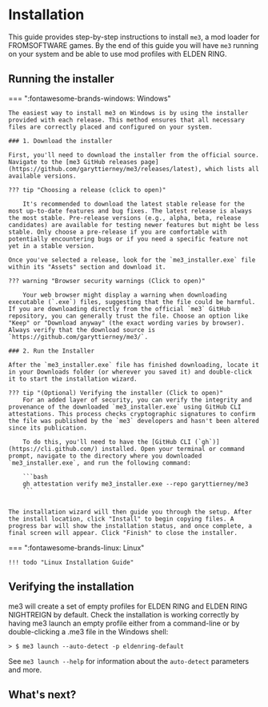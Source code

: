 # Installation

This guide provides step-by-step instructions to install `me3`, a mod loader for FROMSOFTWARE games. By the end of this guide you will have `me3` running on your system and be able to use mod profiles with ELDEN RING.

## Running the installer

=== ":fontawesome-brands-windows: Windows"

    The easiest way to install me3 on Windows is by using the installer provided with each release. This method ensures that all necessary files are correctly placed and configured on your system.

    ### 1. Download the installer

    First, you'll need to download the installer from the official source. Navigate to the [me3 GitHub releases page](https://github.com/garyttierney/me3/releases/latest), which lists all available versions.

    ??? tip "Choosing a release (click to open)"

        It's recommended to download the latest stable release for the most up-to-date features and bug fixes. The latest release is always the most stable. Pre-release versions (e.g., alpha, beta, release candidates) are available for testing newer features but might be less stable. Only choose a pre-release if you are comfortable with potentially encountering bugs or if you need a specific feature not yet in a stable version.

    Once you've selected a release, look for the `me3_installer.exe` file within its "Assets" section and download it.

    ??? warning "Browser security warnings (Click to open)"

        Your web browser might display a warning when downloading executable (`.exe`) files, suggesting that the file could be harmful. If you are downloading directly from the official `me3` GitHub repository, you can generally trust the file. Choose an option like "Keep" or "Download anyway" (the exact wording varies by browser). Always verify that the download source is `https://github.com/garyttierney/me3/`.

    ### 2. Run the Installer

    After the `me3_installer.exe` file has finished downloading, locate it in your Downloads folder (or wherever you saved it) and double-click it to start the installation wizard.

    ??? tip "(Optional) Verifying the installer (Click to open)"
        For an added layer of security, you can verify the integrity and provenance of the downloaded `me3_installer.exe` using GitHub CLI attestations. This process checks cryptographic signatures to confirm the file was published by the `me3` developers and hasn't been altered since its publication.

        To do this, you'll need to have the [GitHub CLI (`gh`)](https://cli.github.com/) installed. Open your terminal or command prompt, navigate to the directory where you downloaded `me3_installer.exe`, and run the following command:

        ```bash
        gh attestation verify me3_installer.exe --repo garyttierney/me3
        ```


    The installation wizard will then guide you through the setup. After the install location, click "Install" to begin copying files. A progress bar will show the installation status, and once complete, a final screen will appear. Click "Finish" to close the installer.

=== ":fontawesome-brands-linux: Linux"

    !!! todo "Linux Installation Guide"

## Verifying the installation

me3 will create a set of empty profiles for ELDEN RING and ELDEN RING NIGHTREIGN by default.
Check the installation is working correctly by having me3 launch an empty profile either from a command-line or by double-clicking a .me3 file in the Windows shell:

```shell
> $ me3 launch --auto-detect -p eldenring-default
```

See `me3 launch --help` for information about the `auto-detect` parameters and more.

## What's next?
